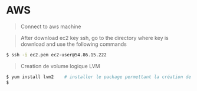 # AWS

> Connect to aws machine

> After download ec2 key ssh, go to the directory where key is download and use the following commands

```sh 
$ ssh -i ec2.pem ec2-user@54.86.15.222
```

> Creation de volume logique LVM

```sh
$ yum install lvm2    # installer le package permettant la création de volume 
$ 
```
